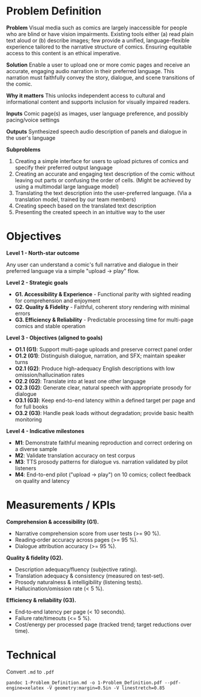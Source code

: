 # Problem Definition

**Problem**
Visual media such as comics are largely inaccessible for people who are blind or have vision impairments. Existing tools either (a) read plain text aloud or (b) describe images; few provide a unified, language-flexible experience tailored to the narrative structure of comics. Ensuring equitable access to this content is an ethical imperative.

**Solution**
Enable a user to upload one or more comic pages and receive an accurate, engaging audio narration in their preferred language. This narration must faithfully convey the story, dialogue, and scene transitions of the comic.

**Why it matters**
This unlocks independent access to cultural and informational content and supports inclusion for visually impaired readers.

**Inputs** 
Comic page(s) as images, user language preference, and possibly pacing/voice settings

**Outputs** Synthesized speech audio description of panels and dialogue in the user's language

**Subproblems**

1. Creating a simple interface for users to upload pictures of comics and specify their preferred output language
2. Creating an accurate and engaging text description of the comic without leaving out parts or confusing the order of cells. (Might be achieved by using a multimodal large language model)
3. Translating the text description into the user-preferred language. (Via a translation model, trained by our team members)
4. Creating speech based on the translated text description
5. Presenting the created speech in an intuitive way to the user

# Objectives

**Level 1 - North-star outcome**  

Any user can understand a comic's full narrative and dialogue in their preferred language via a simple "upload -> play" flow.

**Level 2 - Strategic goals**

- **G1. Accessibility & Experience** - Functional parity with sighted reading for comprehension and enjoyment
- **G2. Quality & Fidelity** - Faithful, coherent story rendering with minimal errors
- **G3. Efficiency & Reliability** - Predictable processing time for multi-page comics and stable operation

**Level 3 - Objectives (aligned to goals)**

- **O1.1 (G1)**: Support multi-page uploads and preserve correct panel order
- **O1.2 (G1)**: Distinguish dialogue, narration, and SFX; maintain speaker turns
- **O2.1 (G2)**: Produce high-adequacy English descriptions with low omission/hallucination rates
- **O2.2 (G2)**: Translate into at least one other language
- **O2.3 (G2)**: Generate clear, natural speech with appropriate prosody for dialogue
- **O3.1 (G3)**: Keep end-to-end latency within a defined target per page and for full books
- **O3.2 (G3)**: Handle peak loads without degradation; provide basic health monitoring

**Level 4 - Indicative milestones**

- **M1**: Demonstrate faithful meaning reproduction and correct ordering on a diverse sample
- **M2**: Validate translation accuracy on test corpus
- **M3**: TTS prosody patterns for dialogue vs. narration validated by pilot listeners
- **M4**: End-to-end pilot ("upload -> play") on 10 comics; collect feedback on quality and latency

# Measurements / KPIs

**Comprehension & accessibility (G1).**

- Narrative comprehension score from user tests (>= 90 %).
- Reading‑order accuracy across pages (>= 95 %).
- Dialogue attribution accuracy (>= 95 %).

**Quality & fidelity (G2).**

- Description adequacy/fluency (subjective rating).
- Translation adequacy & consistency (measured on test-set).
- Prosody naturalness & intelligibility (listening tests).
- Hallucination/omission rate (< 5 %).

**Efficiency & reliability (G3).**

- End‑to‑end latency per page (< 10 seconds).
- Failure rate/timeouts (<= 5 %).
- Cost/energy per processed page (tracked trend; target reductions over time).

# Technical

Convert `.md` to `.pdf`
```shell
pandoc 1-Problem_Definition.md -o 1-Problem_Definition.pdf --pdf-engine=xelatex -V geometry:margin=0.5in -V linestretch=0.85
```